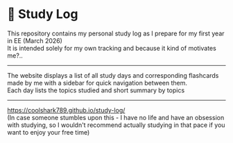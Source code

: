 # 📘 Study Log

This repository contains my personal study log as I prepare for my first year in EE (March 2026)  
It is intended solely for my own tracking and because it kind of motivates me?..

---

The website displays a list of all study days and corresponding flashcards made by me with a sidebar for quick navigation between them.  
Each day lists the topics studied and short summary by topics

---

https://coolshark789.github.io/study-log/  
(In case someone stumbles upon this - I have no life and have an obsession with studying, so I wouldn't recommend actually studying in that pace if you want to enjoy your free time)

